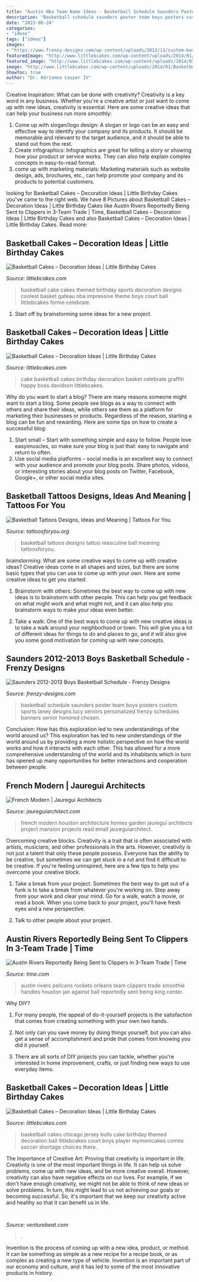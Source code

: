 ```yaml
---
title: "Austin Nba Team Name Ideas - Basketball Schedule Saunders Poster Team Boys Posters Custom Sports Laney Designs Lucy Seniors Personalized Frenzy Schedules Banners Senior Honored Chosen"
description: "Basketball schedule saunders poster team boys posters custom sports laney designs lucy seniors personalized frenzy schedules banners senior honored chosen"
date: "2023-06-24"
categories:
- "ideas"
tags: ["ideas"]
images:
- "https://www.frenzy-designs.com/wp-content/uploads/2012/11/custom-basketball-poster-saundesr-schedule-2012-13.jpg"
featuredImage: "http://www.littlebcakes.com/wp-content/uploads/2014/01/Basketball-Cakes-Images-1024x768.jpg"
featured_image: "http://www.littlebcakes.com/wp-content/uploads/2014/01/Basketball-Cake-Pictures-1024x682.jpg"
image: "http://www.littlebcakes.com/wp-content/uploads/2014/01/Basketball-Cake.jpg"
ShowToc: true
author: "Dr. Adrianna Casper IV"
---
```



Creative Inspiration: What can be done with creativity?
Creativity is a key word in any business. Whether you're a creative artist or just want to come up with new ideas, creativity is essential. Here are some creative ideas that can help your business run more smoothly: 
1. Come up with slogan/logo design: A slogan or logo can be an easy and effective way to identify your company and its products. It should be memorable and relevant to the target audience, and it should be able to stand out from the rest. 
2. Create infographics: Infographics are great for telling a story or showing how your product or service works. They can also help explain complex concepts in easy-to-read format. 
3. come up with marketing materials: Marketing materials such as website design, ads, brochures, etc., can help promote your company and its products to potential customers.

	

		
looking for Basketball Cakes – Decoration Ideas | Little Birthday Cakes you've came to the right web. We have 8 Pictures about Basketball Cakes – Decoration Ideas | Little Birthday Cakes like Austin Rivers Reportedly Being Sent to Clippers in 3-Team Trade | Time, Basketball Cakes – Decoration Ideas | Little Birthday Cakes and also Basketball Cakes – Decoration Ideas | Little Birthday Cakes. Read more:
		
    
## Basketball Cakes – Decoration Ideas | Little Birthday Cakes

<img loading=lazy src="http://www.littlebcakes.com/wp-content/uploads/2014/01/Basketball-Cake.jpg" onerror="this.onerror=null;this.src='https://tse1.mm.bing.net/th?id=OIP.NHWZZXeReNQ6pN6M72gvaAHaE8&amp;pid=15.1';" alt="Basketball Cakes – Decoration Ideas | Little Birthday Cakes">

_Source: littlebcakes.com_

>basketball cake cakes themed birthday sports decoration designs coolest basket gateau nba impressive theme boys court ball littlebcakes forme celebrate. 

	

1. Start off by brainstorming some ideas for a new project.

    
## Basketball Cakes – Decoration Ideas | Little Birthday Cakes

<img loading=lazy src="http://www.littlebcakes.com/wp-content/uploads/2014/01/Basketball-Cake-Pictures-1024x682.jpg" onerror="this.onerror=null;this.src='https://tse4.mm.bing.net/th?id=OIP.NTk4vHkzcIdiQr_t2tBtPAHaE7&amp;pid=15.1';" alt="Basketball Cakes – Decoration Ideas | Little Birthday Cakes">

_Source: littlebcakes.com_

>cake basketball cakes birthday decoration basket celebrate graffiti happy boss davidson littlebcakes. 

	

Why do you want to start a blog?
There are many reasons someone might want to start a blog. Some people see blogs as a way to connect with others and share their ideas, while others see them as a platform for marketing their businesses or products. Regardless of the reason, starting a blog can be fun and rewarding. Here are some tips on how to create a successful blog: 
1. Start small – Start with something simple and easy to follow. People love easyimuscles, so make sure your blog is just that: easy to navigate and return to often. 
2. Use social media platforms – social media is an excellent way to connect with your audience and promote your blog posts. Share photos, videos, or interesting stories about your blog posts on Twitter, Facebook, Google+, or other social media sites. 

    
## Basketball Tattoos Designs, Ideas And Meaning | Tattoos For You

<img loading=lazy src="https://www.tattoosforyou.org/wp-content/uploads/2016/05/Basketball-Tattoos-Designs.jpg" onerror="this.onerror=null;this.src='https://tse2.mm.bing.net/th?id=OIP.TgavCEwdelQgK0RKYBvNCgHaHa&amp;pid=15.1';" alt="Basketball Tattoos Designs, Ideas and Meaning | Tattoos For You">

_Source: tattoosforyou.org_

>basketball tattoos designs tattoo masculine ball meaning tattoosforyou. 

	

brainstorming: What are some creative ways to come up with creative ideas?
Creative ideas come in all shapes and sizes, but there are some basic types that you can use to come up with your own. Here are some creative ideas to get you started:
1. Brainstorm with others: Sometimes the best way to come up with new ideas is to brainstorm with other people. This can help you get feedback on what might work and what might not, and it can also help you brainstorm ways to make your ideas even better.

2. Take a walk: One of the best ways to come up with new creative ideas is to take a walk around your neighborhood or town. This will give you a lot of different ideas for things to do and places to go, and it will also give you some good motivation for coming up with new concepts.


    
## Saunders 2012-2013 Boys Basketball Schedule - Frenzy Designs

<img loading=lazy src="https://www.frenzy-designs.com/wp-content/uploads/2012/11/custom-basketball-poster-saundesr-schedule-2012-13.jpg" onerror="this.onerror=null;this.src='https://tse4.mm.bing.net/th?id=OIP.KgGmP9yTmAj6uxSaQrTu-AHaE-&amp;pid=15.1';" alt="Saunders 2012-2013 Boys Basketball Schedule - Frenzy Designs">

_Source: frenzy-designs.com_

>basketball schedule saunders poster team boys posters custom sports laney designs lucy seniors personalized frenzy schedules banners senior honored chosen. 

	

Conclusion: How has this exploration led to new understandings of the world around us?
This exploration has led to new understandings of the world around us by providing a more holistic perspective on how the world works and how it interacts with each other. This has allowed for a more comprehensive understanding of the world and its inhabitants which in turn has opened up many opportunities for better interactions and cooperation between people.

    
## French Modern | Jauregui Architects

<img loading=lazy src="http://www.jaureguiarchitect.com/wp-content/uploads/2016/11/35-French-Modern-Jauregui-Architect-Austin-Houston.jpg" onerror="this.onerror=null;this.src='https://tse2.mm.bing.net/th?id=OIP.7yIe6ajJyV7J-VcikMhsqgHaLH&amp;pid=15.1';" alt="French Modern | Jauregui Architects">

_Source: jaureguiarchitect.com_

>french modern houston architecture homes garden jauregui architects project mansion projects read email jaureguiarchitect. 

	

Overcoming creative blocks.
Creativity is a trait that is often associated with artists, musicians, and other professionals in the arts. However, creativity is not just a talent that only these people possess. Everyone has the ability to be creative, but sometimes we can get stuck in a rut and find it difficult to be creative. If you're feeling uninspired, here are a few tips to help you overcome your creative block.
1. Take a break from your project. Sometimes the best way to get out of a funk is to take a break from whatever you're working on. Step away from your work and clear your mind. Go for a walk, watch a movie, or read a book. When you come back to your project, you'll have fresh eyes and a new perspective.

2. Talk to other people about your project.

    
## Austin Rivers Reportedly Being Sent To Clippers In 3-Team Trade | Time

<img loading=lazy src="https://api.time.com/wp-content/uploads/2015/01/austin-rivers1.jpg" onerror="this.onerror=null;this.src='https://tse3.mm.bing.net/th?id=OIP.IZOc1DxIJujaPiUJei7glAHaLG&amp;pid=15.1';" alt="Austin Rivers Reportedly Being Sent to Clippers in 3-Team Trade | Time">

_Source: time.com_

>austin rivers pelicans rockets orleans team clippers trade smoothie handles houston jan against ball reportedly sent being king center. 

	

Why DIY?
1. For many people, the appeal of do-it-yourself projects is the satisfaction that comes from creating something with your own two hands.
2. Not only can you save money by doing things yourself, but you can also get a sense of accomplishment and pride that comes from knowing you did it yourself.

3. There are all sorts of DIY projects you can tackle, whether you're interested in home improvement, crafts, or just finding new ways to use everyday items.

    
## Basketball Cakes – Decoration Ideas | Little Birthday Cakes

<img loading=lazy src="http://www.littlebcakes.com/wp-content/uploads/2014/01/Basketball-Cakes-Images-1024x768.jpg" onerror="this.onerror=null;this.src='https://tse4.mm.bing.net/th?id=OIP.abuirn0cvMW12du6CpcuQwHaFj&amp;pid=15.1';" alt="Basketball Cakes – Decoration Ideas | Little Birthday Cakes">

_Source: littlebcakes.com_

>basketball cakes chicago jersey bulls cake birthday themed decoration ball littlebcakes court boys player mymonicakes comes soccer shortage choices there. 

	

The Importance of Creative Art: Proving that creativity is important in life.
Creativity is one of the most important things in life. It can help us solve problems, come up with new ideas, and be more creative overall. However, creativity can also have negative effects on our lives. For example, if we don't have enough creativity, we might not be able to think of new ideas or solve problems. In turn, this might lead to us not achieving our goals or becoming successful. So, it's important that we keep our creativity active and healthy so that it can benefit us in life.

    
## 

<img loading=lazy src="https://venturebeat.com/wp-content/uploads/2020/04/superplus-Hills_of_Steel_2_GamePlay.jpg?w=800" onerror="this.onerror=null;this.src='https://tse1.mm.bing.net/th?id=OIP.CIn9d4yIJMVcFRsH4AdGBgHaDt&amp;pid=15.1';" alt="">

_Source: venturebeat.com_

>. 

	

Invention is the process of coming up with a new idea, product, or method. It can be something as simple as a new recipe for a recipe book, or as complex as creating a new type of vehicle. Invention is an important part of our economy and culture, and it has led to some of the most innovative products in history.

